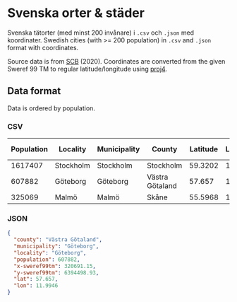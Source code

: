 # Svenska orter & städer
Svenska tätorter (med minst 200 invånare) i `.csv` och `.json` med koordinater. Swedish cities (with >= 200 population) in `.csv` and `.json` format with coordinates.

Source data is from [SCB](https://www.scb.se/mi0810) (2020).
Coordinates are converted from the given Sweref 99 TM to regular latitude/longitude using [proj4](https://github.com/proj4js/proj4js).

## Data format
Data is ordered by population.

### CSV
Population | Locality | Municipality | County | Latitude | Longitude | X-Sweref99TM | Y-Sweref99TM
--- | --- | --- | --- | --- | --- | --- | ---
1617407|Stockholm|Stockholm|Stockholm|59.3202|17.9545|668127.86|6579433.5
607882|Göteborg|Göteborg|Västra Götaland|57.657|11.9946|320691.15|6394498.93
325069|Malmö|Malmö|Skåne|55.5968|13.0123|374755.84|6163000.44

### JSON
```json
{
  "county": "Västra Götaland",
  "municipality": "Göteborg",
  "locality": "Göteborg",
  "population": 607882,
  "x-sweref99tm": 320691.15,
  "y-sweref99tm": 6394498.93,
  "lat": 57.657,
  "lon": 11.9946
}
```
